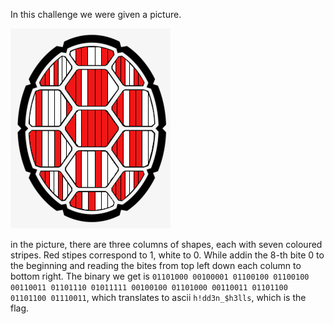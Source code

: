 In this challenge we were given a picture.

![picture](https://github.com/keyboard-monkeys/ctf-writeups/blob/main/2021-UMDCTF/data/testudos_message.png)

in the picture, there are three columns of shapes, each with seven coloured stripes. Red stipes correspond to 1, white to 0. While addin the 8-th bite 0 to the beginning and reading the bites from top left down each column to bottom right. The binary we get is `01101000 00100001 01100100 01100100 00110011 01101110 01011111 00100100 01101000 00110011 01101100 01101100 01110011`, which translates to ascii `h!dd3n_$h3lls`, which is the flag.
